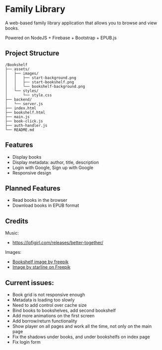 # Family Library

A web-based family library application that allows you to browse and view books.

Powered on NodeJS + Firebase + Bootstrap + EPUB.js

## Project Structure

```
/Bookshelf
├── assets/
│   ├── images/
│   │   ├── start-background.png
│   │   ├── start-bookshelf.png
│   │   └── bookshelf-background.png
│   └── styles/
│       └── style.css
├── backend/
│   └── server.js
├── index.html
├── bookshelf.html
├── main.js
├── book-click.js
├── auth-handler.js
└── README.md
```

## Features

- Display books
- Display metadata: author, title, description
- Login with Google, Sign up with Google
- Responsive design

## Planned Features
- Read books in the browser
- Download books in EPUB format

## Credits
Music:
- https://lofigirl.com/releases/better-together/

Images:
- <a href="https://www.freepik.com/free-vector/hand-drawn-bookcase-with-books_23667818.htm#fromView=search&page=1&position=20&uuid=97378b77-26a6-40ea-aeb6-799b82dfdf89">Bookshelf image by freepik</a>
- <a href="https://www.freepik.com/free-vector/flat-style-audio-player-control-button-symbol_149280203.htm#fromView=search&page=1&position=51&uuid=ed033f62-e76c-433e-bfcb-8fbbddadeab0">Image by starline on Freepik</a>

## Current issues:
- Book grid is not responsive enough
- Metadata is loading too slowly
- Need to add control over cache size
- Bind books to bookshelves, add second bookshelf
- Add more animations on the first screen
- Add borrow/return functionality
- Show player on all pages and work all the time, not only on the main page
- Fix the shadows under books, and under bookshelfs on index page
- Fix login form
